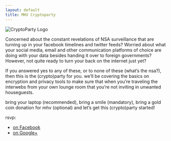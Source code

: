 ```yaml
---
layout: default
title: MHV Cryptoparty
---
```


![CryptoParty Logo](https://raw.github.com/cryptoparty/artwork/master/CryptoPartyLogo.png)

Concerned about the constant revelations of NSA surveillance that are turning up in your facebook timelines and twitter feeds? Worried about what your social media, email and other communication platforms of choice are doing with your data besides handing it over to foreign governments? However, not quite ready to turn your back on the internet just yet?

If you answered yes to any of these, or to none of these (what&rsquo;s the nsa?), then this is the (crypto)party for you. we&rsquo;ll be covering the basics on encryption and privacy tools to make sure that when you&rsquo;re traveling the interwebs from your own lounge room that you&rsquo;re not inviting in unwanted houseguests.

bring your laptop (recommended), bring a smile (mandatory), bring a gold coin donation for mhv (optional) and let&rsquo;s get this (crypto)party started!

rsvp:

 * [on Facebook](https://www.facebook.com/events/535407886553631/)
 * [on Google+](https://plus.google.com/u/0/events/c2r3si2sna0mia5ib0jchp2c2qk)

